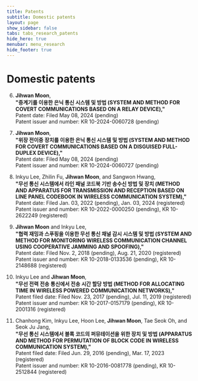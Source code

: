 ```yaml
---
title: Patents
subtitle: Domestic patents
layout: page
show_sidebar: false
tabs: tabs_research_patents
hide_hero: true
menubar: menu_research
hide_footer: true
---
```


# Domestic patents

6. __Jihwan Moon__,      
__"중계기를 이용한 은닉 통신 시스템 및 방법 (SYSTEM AND METHOD FOR COVERT COMMUNICATIONS BASED ON A RELAY DEVICE),"__      
Patent date: Filed May 08, 2024 (pending)      
Patent issuer and number: KR 10-2024-0060728 (pending)      

5. __Jihwan Moon__,      
__"위장 전이중 장치를 이용한 은닉 통신 시스템 및 방법 (SYSTEM AND METHOD FOR COVERT COMMUNICATIONS BASED ON A DISGUISED FULL-DUPLEX DEVICE),"__      
Patent date: Filed May 08, 2024 (pending)      
Patent issuer and number: KR 10-2024-0060727 (pending)      

4. Inkyu Lee, Zhilin Fu, __Jihwan Moon__, and Sangwon Hwang,      
__"무선 통신 시스템에서 라인 패널 코드북 기반 송수신 방법 및 장치 (METHOD AND APPARATUS FOR TRANSMISSION AND RECEPTION BASED ON LINE PANEL CODEBOOK IN WIRELESS COMMUNICATION SYSTEM),"__      
Patent date: Filed Jan. 03, 2022 (pending), Jan. 03, 2024 (registered)        
Patent issuer and number: KR 10-2022-0000250 (pending), KR 10-2622249 (registered)       

3. __Jihwan Moon__ and Inkyu Lee,      
__"협력 재밍과 스푸핑을 이용한 무선 통신 채널 감시 시스템 및 방법 (SYSTEM AND METHOD FOR MONITORING WIRELESS COMMUNICATION CHANNEL USING COOPERATIVE JAMMING AND SPOOFING),"__      
Patent date: Filed Nov. 2, 2018 (pending), Aug. 21, 2020 (registered)        
Patent issuer and number: KR 10-2018-0133536 (pending), KR 10-2148688 (registered)       

2. Inkyu Lee and __Jihwan Moon__,      
__"무선 전력 전송 통신에서 전송 시간 할당 방법 (METHOD FOR ALLOCATING TIME IN WIRELESS POWERED COMMUNICATION NETWORKS),"__      
Patent filed date: Filed Nov. 23, 2017 (pending), Jul. 11, 2019 (registered)     
Patent issuer and number: KR 10-2017-0157179 (pending), KR 10-2001316 (registered)       

1. Chanhong Kim, Inkyu Lee, Hoon Lee, __Jihwan Moon__, Tae Seok Oh, and Seok Ju Jang,       
__"무선 통신 시스템에서 블록 코드의 퍼뮤테이션을 위한 장치 및 방법 (APPARATUS AND METHOD FOR PERMUTATION OF BLOCK CODE IN WIRELESS COMMUNICATION SYSTEM),"__        
Patent filed date: Filed Jun. 29, 2016 (pending), Mar. 17, 2023 (registered)     
Patent issuer and number: KR 10-2016-0081778 (pending), KR 10-2512844 (registered)       
